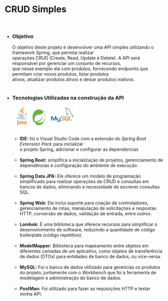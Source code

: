 
# CRUD Simples

<br>

+ ### Objetivo
  O objetivo deste projeto é desenvolver uma API simples utilizando o framework Spring, que permita realizar <br>operações CRUD  (Create, Read, Update e Delete). 
  A API será responsável por gerenciar um conjunto de recursos,<br> que nesse exemplo ela com produtos, fornecendo endpoints que permitam criar novos produtos, listar produtos<br> ativos, atualizar produtos ativos e deixar produtos inativos.<br><br>

+ ### Tecnologias Utilizadas na construção da API<br>
  <img src="https://github.com/LucasLessaAnacleto/LucasLessaAnacleto/blob/main/utils/java-spring-api/java-logo.svg" width=60>  <img src="https://github.com/LucasLessaAnacleto/LucasLessaAnacleto/blob/main/utils/java-spring-api/spring-icon.svg" width=40 height=50>  <img src="https://github.com/LucasLessaAnacleto/LucasLessaAnacleto/blob/main/utils/mysql-icon.svg" width=100 height=60><br><br>
  + **IDE:** foi o Visual Studio Code com a extensão do *Spring Boot Extension Pack* para inicializar<br> o projeto Spring, adicionar e configurar as dependencias<br><br>
  + **Spring Boot:** simplifica a inicialização de projetos, gerenciamento de dependências e configuração do ambiente de execução.<br><br>
  + **Spring Data JPA:** Ele oferece um modelo de programação simplificado para realizar operações de CRUD e consultas em bancos de dados, eliminando a necessidade de escrever consultas SQL.<br><br>
  + **Spring Web:**  Ele inclui suporte para criação de controladores, gerenciamento de rotas, manipulação de solicitações e respostas HTTP, conversão de dados, validação de entrada, entre outros. <br><br>
  + **Lombok:** É uma biblioteca que oferece recursos para simplificar o desenvolvimento de software, reduzindo a quantidade de código boilerplate (código repetitivo).<br><br>
  + **ModelMapper:** Biblioteca para mapeamento entre objetos em diferentes camadas de um aplicativo, como objetos de transferência de dados (DTOs) para entidades de banco de dados, ou vice-versa.<br><br>
  + **MySQL:** Foi o banco de dados utilizado para gerencias os produtos do projeto, juntamente com o *Workbench* que foi a ferramenta de modelagem e administração do banco de dados. <br><br> 
  + **PostMan:** Foi utilizado para fazer as requisições HTTP e testar minha API.<br><br>
